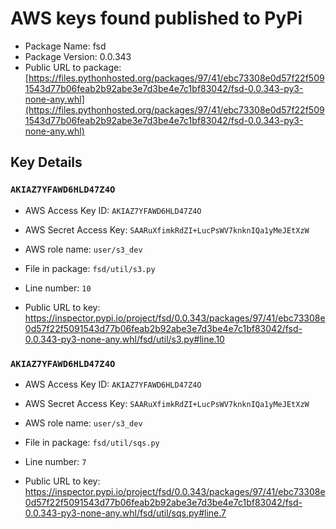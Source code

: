 # AWS keys found published to PyPi

* Package Name: fsd
* Package Version: 0.0.343
* Public URL to package: [https://files.pythonhosted.org/packages/97/41/ebc73308e0d57f22f5091543d77b06feab2b92abe3e7d3be4e7c1bf83042/fsd-0.0.343-py3-none-any.whl](https://files.pythonhosted.org/packages/97/41/ebc73308e0d57f22f5091543d77b06feab2b92abe3e7d3be4e7c1bf83042/fsd-0.0.343-py3-none-any.whl)

## Key Details

### `AKIAZ7YFAWD6HLD47Z4O`

* AWS Access Key ID: `AKIAZ7YFAWD6HLD47Z4O`
* AWS Secret Access Key: `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` 
* AWS role name: `user/s3_dev`
* File in package: `fsd/util/s3.py`
* Line number: `10`

* Public URL to key: https://inspector.pypi.io/project/fsd/0.0.343/packages/97/41/ebc73308e0d57f22f5091543d77b06feab2b92abe3e7d3be4e7c1bf83042/fsd-0.0.343-py3-none-any.whl/fsd/util/s3.py#line.10



### `AKIAZ7YFAWD6HLD47Z4O`

* AWS Access Key ID: `AKIAZ7YFAWD6HLD47Z4O`
* AWS Secret Access Key: `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` 
* AWS role name: `user/s3_dev`
* File in package: `fsd/util/sqs.py`
* Line number: `7`

* Public URL to key: https://inspector.pypi.io/project/fsd/0.0.343/packages/97/41/ebc73308e0d57f22f5091543d77b06feab2b92abe3e7d3be4e7c1bf83042/fsd-0.0.343-py3-none-any.whl/fsd/util/sqs.py#line.7


